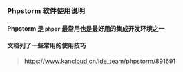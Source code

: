 ### Phpstorm 软件使用说明

#### Phpstorm 是 `phper` 最常用也是最好用的集成开发环境之一

#### 文档列了一些常用的使用技巧 

> https://www.kancloud.cn/ide_team/phpstorm/891691